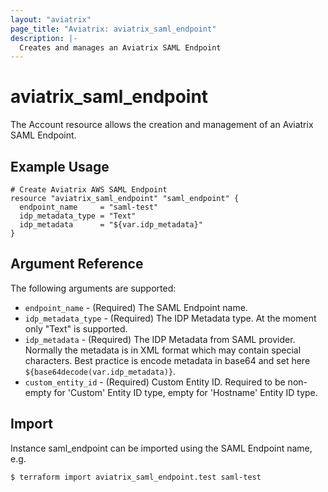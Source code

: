 ```yaml
---
layout: "aviatrix"
page_title: "Aviatrix: aviatrix_saml_endpoint"
description: |-
  Creates and manages an Aviatrix SAML Endpoint
---
```


# aviatrix_saml_endpoint

The Account resource allows the creation and management of an Aviatrix SAML Endpoint.

## Example Usage

```hcl
# Create Aviatrix AWS SAML Endpoint
resource "aviatrix_saml_endpoint" "saml_endpoint" {
  endpoint_name     = "saml-test"
  idp_metadata_type = "Text"
  idp_metadata      = "${var.idp_metadata}"
}
```

## Argument Reference

The following arguments are supported:

* `endpoint_name` - (Required) The SAML Endpoint name.
* `idp_metadata_type` - (Required) The IDP Metadata type. At the moment only "Text" is supported.
* `idp_metadata` - (Required) The IDP Metadata from SAML provider. Normally the metadata is in XML format which may contain special characters. Best practice is encode metadata in base64 and set here `${base64decode(var.idp_metadata)}`.
* `custom_entity_id` - (Required) Custom Entity ID. Required to be non-empty for 'Custom' Entity ID type, empty for 'Hostname' Entity ID type.

## Import

Instance saml_endpoint can be imported using the SAML Endpoint name, e.g.

```
$ terraform import aviatrix_saml_endpoint.test saml-test
```
